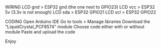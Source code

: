 WIRING
LCD gnd > ESP32 gnd (the one next to GPIO23)
LCD vcc > ESP32 5v (3.3v is not enough)
LCD sda > ESP32 GPIO21
LCD scl > ESP32 GPIO22


CODING
Open Arduino IDE
Go to tools > Manage libraries
Download the "LiquidCrystal_PCF8574" module
Choose code either with or without module 
Paste and upload the code

Enjoy
